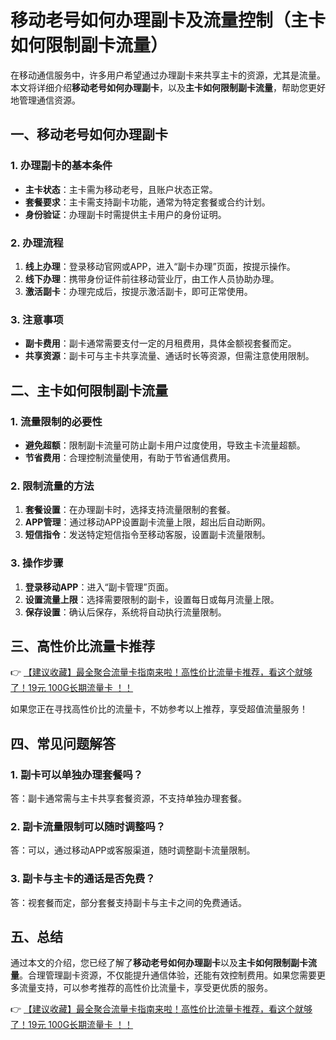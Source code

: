 # 移动老号如何办理副卡及流量控制（主卡如何限制副卡流量）

在移动通信服务中，许多用户希望通过办理副卡来共享主卡的资源，尤其是流量。本文将详细介绍**移动老号如何办理副卡**，以及**主卡如何限制副卡流量**，帮助您更好地管理通信资源。

## 一、移动老号如何办理副卡

### 1. 办理副卡的基本条件
- **主卡状态**：主卡需为移动老号，且账户状态正常。
- **套餐要求**：主卡需支持副卡功能，通常为特定套餐或合约计划。
- **身份验证**：办理副卡时需提供主卡用户的身份证明。

### 2. 办理流程
1. **线上办理**：登录移动官网或APP，进入“副卡办理”页面，按提示操作。
2. **线下办理**：携带身份证件前往移动营业厅，由工作人员协助办理。
3. **激活副卡**：办理完成后，按提示激活副卡，即可正常使用。

### 3. 注意事项
- **副卡费用**：副卡通常需要支付一定的月租费用，具体金额视套餐而定。
- **共享资源**：副卡可与主卡共享流量、通话时长等资源，但需注意使用限制。

## 二、主卡如何限制副卡流量

### 1. 流量限制的必要性
- **避免超额**：限制副卡流量可防止副卡用户过度使用，导致主卡流量超额。
- **节省费用**：合理控制流量使用，有助于节省通信费用。

### 2. 限制流量的方法
1. **套餐设置**：在办理副卡时，选择支持流量限制的套餐。
2. **APP管理**：通过移动APP设置副卡流量上限，超出后自动断网。
3. **短信指令**：发送特定短信指令至移动客服，设置副卡流量限制。

### 3. 操作步骤
1. **登录移动APP**：进入“副卡管理”页面。
2. **设置流量上限**：选择需要限制的副卡，设置每日或每月流量上限。
3. **保存设置**：确认后保存，系统将自动执行流量限制。

## 三、高性价比流量卡推荐

👉 [【建议收藏】最全聚合流量卡指南来啦！高性价比流量卡推荐，看这个就够了！19元 100G长期流量卡 ！！](https://bit.ly/Liuliangka)

如果您正在寻找高性价比的流量卡，不妨参考以上推荐，享受超值流量服务！

## 四、常见问题解答

### 1. 副卡可以单独办理套餐吗？
答：副卡通常需与主卡共享套餐资源，不支持单独办理套餐。

### 2. 副卡流量限制可以随时调整吗？
答：可以，通过移动APP或客服渠道，随时调整副卡流量限制。

### 3. 副卡与主卡的通话是否免费？
答：视套餐而定，部分套餐支持副卡与主卡之间的免费通话。

## 五、总结

通过本文的介绍，您已经了解了**移动老号如何办理副卡**以及**主卡如何限制副卡流量**。合理管理副卡资源，不仅能提升通信体验，还能有效控制费用。如果您需要更多流量支持，可以参考推荐的高性价比流量卡，享受更优质的服务。

👉 [【建议收藏】最全聚合流量卡指南来啦！高性价比流量卡推荐，看这个就够了！19元 100G长期流量卡 ！！](https://bit.ly/Liuliangka)